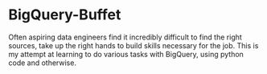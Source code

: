 # BigQuery-Buffet
Often aspiring data engineers find it incredibly difficult to find the right sources, take up the right hands to build skills necessary for the job. This is my attempt at learning to do various tasks with BigQuery, using python code and otherwise. 
